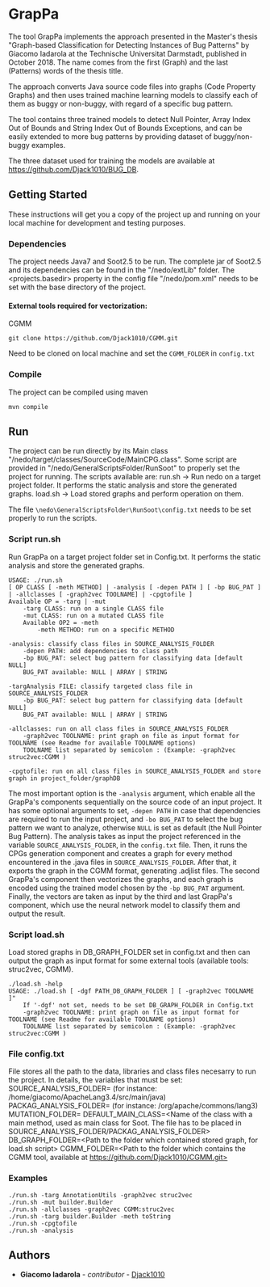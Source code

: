 # GrapPa

The tool GrapPa implements the approach presented in the Master's thesis "Graph-based Classification for Detecting Instances of Bug Patterns" by Giacomo Iadarola at the Technische Universitat Darmstadt, published in October 2018. The name comes from the first (Graph) and the last (Patterns) words of the thesis title.

The approach converts Java source code files into graphs (Code Property Graphs) and then uses trained machine learning models to classify each of them as buggy or non-buggy, with regard of a specific bug pattern.

The tool contains three trained models to detect Null Pointer, Array Index Out of Bounds and String Index Out of Bounds Exceptions, and can be easily extended to more bug patterns by providing dataset of buggy/non-buggy examples.

The three dataset used for training the models are available at https://github.com/Djack1010/BUG_DB.

## Getting Started

These instructions will get you a copy of the project up and running on your local machine for development and testing purposes.

### Dependencies

The project needs Java7 and Soot2.5 to be run.
The complete jar of Soot2.5 and its dependencies can be found in the "/nedo/extLib" folder. 
The <projects.basedir> property in the config file "/nedo/pom.xml" needs to be set with the base directory of the project.

#### External tools required for vectorization: 
CGMM
```
git clone https://github.com/Djack1010/CGMM.git
```
Need to be cloned on local machine and set the `CGMM_FOLDER` in `config.txt`

### Compile

The project can be compiled using maven
```
mvn compile
```

## Run

The project can be run directly by its Main class "/nedo/target/classes/SourceCode/MainCPG.class".
Some script are provided in "/nedo/GeneralScriptsFolder/RunSoot" to properly set the project for running.
The scripts available are:
run.sh -> Run nedo on a target project folder. It performs the static analysis and store the generated graphs.
load.sh -> Load stored graphs and perform operation on them.

The file `\nedo\GeneralScriptsFolder\RunSoot\config.txt` needs to be set properly to run the scripts.

### Script run.sh

Run GrapPa on a target project folder set in Config.txt. It performs the static analysis and store the generated graphs.
```
USAGE: ./run.sh
[ OP CLASS [ -meth METHOD] | -analysis [ -depen PATH ] [ -bp BUG_PAT ] | -allclasses [ -graph2vec TOOLNAME] | -cpgtofile ]
Available OP = -targ | -mut 
	-targ CLASS: run on a single CLASS file
	-mut CLASS: run on a mutated CLASS file
	Available OP2 = -meth
		-meth METHOD: run on a specific METHOD

-analysis: classify class files in SOURCE_ANALYSIS_FOLDER
	-depen PATH: add dependencies to class path
	-bp BUG_PAT: select bug pattern for classifying data [default NULL]
	BUG_PAT available: NULL | ARRAY | STRING

-targAnalysis FILE: classify targeted class file in SOURCE_ANALYSIS_FOLDER
	-bp BUG_PAT: select bug pattern for classifying data [default NULL]
	BUG_PAT available: NULL | ARRAY | STRING

-allclasses: run on all class files in SOURCE_ANALYSIS_FOLDER
	-graph2vec TOOLNAME: print graph on file as input format for TOOLNAME (see Readme for available TOOLNAME options)
	TOOLNAME list separated by semicolon : (Example: -graph2vec struc2vec:CGMM )

-cpgtofile: run on all class files in SOURCE_ANALYSIS_FOLDER and store graph in project_folder/graphDB

```
The most important option is the `-analysis` argument, which enable all the GrapPa's components sequentially on the source code of an input project. It has some optional arguments to set, `-depen PATH` in case that dependencies are required to run the input project, and `-bo BUG_PAT` to select the bug pattern we want to analyze, otherwise `NULL` is set as default (the Null Pointer Bug Pattern). 
The analysis takes as input the project referenced in the variable `SOURCE_ANALYSIS_FOLDER`, in the `config.txt` file. Then, it runs the CPGs generation component and creates a graph for every method encountered in the .java files in `SOURCE_ANALYSIS_FOLDER`. After that, it exports the graph in the CGMM format, generating .adjlist files. The second GrapPa's component then vectorizes the graphs, and each graph is encoded using the trained model chosen by the `-bp BUG_PAT` argument. Finally, the vectors are taken as input by the third and last GrapPa's component, which use the neural network model to classify them and output the result.

### Script load.sh
Load stored graphs in DB_GRAPH_FOLDER set in config.txt and then can output the graph as input format for some external tools (available tools: struc2vec, CGMM).
```
./load.sh -help
USAGE: ./load.sh [ -dgf PATH_DB_GRAPH_FOLDER ] [ -graph2vec TOOLNAME ]"
	If '-dgf' not set, needs to be set DB_GRAPH_FOLDER in Config.txt
	-graph2vec TOOLNAME: print graph on file as input format for TOOLNAME (see Readme for available TOOLNAME options)
	TOOLNAME list separated by semicolon : (Example: -graph2vec struc2vec:CGMM )
```
### File config.txt
File stores all the path to the data, libraries and class files necesarry to run the project.
In details, the variables that must be set:
SOURCE_ANALYSIS_FOLDER=<The root folder of the project to analyse> (for instance: /home/giacomo/ApacheLang3.4/src/main/java)
PACKAG_ANALYSIS_FOLDER=<The package folder of the project to analyse> (for instance: /org/apache/commons/lang3)
MUTATION_FOLDER=<The path to the folder which contain the mutated code to insert into the project>
DEFAULT_MAIN_CLASS=<Name of the class with a main method, used as main class for Soot. The file has to be placed in SOURCE_ANALYSIS_FOLDER/PACKAG_ANALYSIS_FOLDER>
DB_GRAPH_FOLDER=<Path to the folder which contained stored graph, for load.sh script>
CGMM_FOLDER=<Path to the folder which contains the CGMM tool, available at https://github.com/Djack1010/CGMM.git>

### Examples
```
./run.sh -targ AnnotationUtils -graph2vec struc2vec
./run.sh -mut builder.Builder
./run.sh -allclasses -graph2vec CGMM:struc2vec
./run.sh -targ builder.Builder -meth toString
./run.sh -cpgtofile
./run.sh -analysis
```
## Authors

* **Giacomo Iadarola** - *contributor* - [Djack1010](https://github.com/Djack1010)
